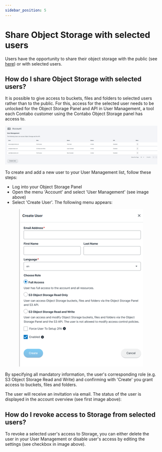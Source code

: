 ```yaml
---
sidebar_position: 5
---
```


# Share Object Storage with selected users

Users have the opportunity to share their object storage with the public (see [here](/docs/Object-Storage/Tutorial/shareWithPublic)) or with selected users.

## How do I share Object Storage with selected users?

It is possible to give access to buckets, files and folders to selected users rather than to the public.
For this, access for the selected user needs to be unlocked for the Object Storage Panel and API in User Management, a tool each Contabo customer using the Contabo Object Storage panel has access to.
<p align="center">
<img src="/img/products/object-storage/tutorial/usermanagement2.png?raw=true" alt="usermanagement2"/>
</p>

To create and add a new user to your User Management list, follow these steps:

* Log into your Object Storage Panel
* Open the menu 'Account' and select 'User Management' (see image above)
* Select 'Create User'. The following menu appears:
<p align="center">
<img src="/img/products/object-storage/tutorial/usermanagementoverview.png" alt="Usermanagement Overview"/>
</p>

By specifying all mandatory information, the user's corresponding role (e.g. S3 Object Storage Read and Write) and confirming with 'Create' you grant access to buckets, files and folders.

The user will receive an invitation via email. The status of the user is displayed in the account overview (see first image above):

## How do I revoke access to Storage from selected users?

To revoke a selected user's access to Storage, you can either delete the user in your User Management or disable user's access by editing the settings (see checkbox in image above).
